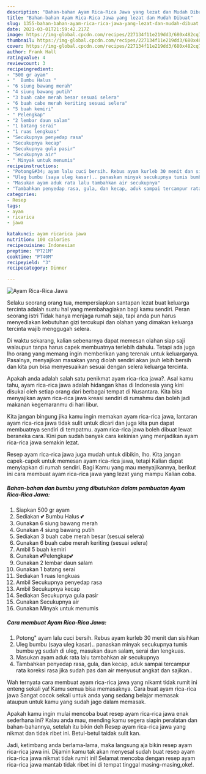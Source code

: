 ```yaml
---
description: "Bahan-bahan Ayam Rica-Rica Jawa yang lezat dan Mudah Dibuat"
title: "Bahan-bahan Ayam Rica-Rica Jawa yang lezat dan Mudah Dibuat"
slug: 1355-bahan-bahan-ayam-rica-rica-jawa-yang-lezat-dan-mudah-dibuat
date: 2021-03-01T21:59:42.217Z
image: https://img-global.cpcdn.com/recipes/227134f11e219dd3/680x482cq70/ayam-rica-rica-jawa-foto-resep-utama.jpg
thumbnail: https://img-global.cpcdn.com/recipes/227134f11e219dd3/680x482cq70/ayam-rica-rica-jawa-foto-resep-utama.jpg
cover: https://img-global.cpcdn.com/recipes/227134f11e219dd3/680x482cq70/ayam-rica-rica-jawa-foto-resep-utama.jpg
author: Frank Hall
ratingvalue: 4
reviewcount: 3
recipeingredient:
- "500 gr ayam"
- "  Bumbu Halus "
- "6 siung bawang merah"
- "4 siung bawang putih"
- "3 buah cabe merah besar sesuai selera"
- "6 buah cabe merah keriting sesuai selera"
- "5 buah kemiri"
- " Pelengkap"
- "2 lembar daun salam"
- "1 batang serai"
- "1 ruas lengkuas"
- "Secukupnya penyedap rasa"
- "Secukupnya kecap"
- "Secukupnya gula pasir"
- "Secukupnya air"
- " Minyak untuk menumis"
recipeinstructions:
- "Potong&#34; ayam lalu cuci bersih. Rebus ayam kurleb 30 menit dan sisihkan"
- "Uleg bumbu (saya uleg kasar).. panaskan minyak secukupnya tumis bumbu yg sudah di uleg, masukan daun salam, serai dan lengkuas."
- "Masukan ayam aduk rata lalu tambahkan air secukupnya"
- "Tambahkan penyedap rasa, gula, dan kecap, aduk sampai tercampur rata koreksi rasa jika sudah pas dan air menyusut angkat dan sajikan.."
categories:
- Resep
tags:
- ayam
- ricarica
- jawa

katakunci: ayam ricarica jawa 
nutrition: 100 calories
recipecuisine: Indonesian
preptime: "PT21M"
cooktime: "PT40M"
recipeyield: "3"
recipecategory: Dinner

---
```



![Ayam Rica-Rica Jawa](https://img-global.cpcdn.com/recipes/227134f11e219dd3/680x482cq70/ayam-rica-rica-jawa-foto-resep-utama.jpg)

Selaku seorang orang tua, mempersiapkan santapan lezat buat keluarga tercinta adalah suatu hal yang membahagiakan bagi kamu sendiri. Peran seorang istri Tidak hanya menjaga rumah saja, tapi anda pun harus menyediakan kebutuhan gizi tercukupi dan olahan yang dimakan keluarga tercinta wajib menggugah selera.

Di waktu  sekarang, kalian sebenarnya dapat memesan olahan siap saji walaupun tanpa harus capek membuatnya terlebih dahulu. Tetapi ada juga lho orang yang memang ingin memberikan yang terenak untuk keluarganya. Pasalnya, menyajikan masakan yang diolah sendiri akan jauh lebih bersih dan kita pun bisa menyesuaikan sesuai dengan selera keluarga tercinta. 



Apakah anda adalah salah satu penikmat ayam rica-rica jawa?. Asal kamu tahu, ayam rica-rica jawa adalah hidangan khas di Indonesia yang kini disukai oleh setiap orang dari berbagai tempat di Nusantara. Kita bisa menyajikan ayam rica-rica jawa kreasi sendiri di rumahmu dan boleh jadi makanan kegemaranmu di hari libur.

Kita jangan bingung jika kamu ingin memakan ayam rica-rica jawa, lantaran ayam rica-rica jawa tidak sulit untuk dicari dan juga kita pun dapat membuatnya sendiri di tempatmu. ayam rica-rica jawa boleh dibuat lewat beraneka cara. Kini pun sudah banyak cara kekinian yang menjadikan ayam rica-rica jawa semakin lezat.

Resep ayam rica-rica jawa juga mudah untuk dibikin, lho. Kita jangan capek-capek untuk memesan ayam rica-rica jawa, tetapi Kalian dapat menyiapkan di rumah sendiri. Bagi Kamu yang mau menyajikannya, berikut ini cara membuat ayam rica-rica jawa yang lezat yang mampu Kalian coba.

<!--inarticleads1-->

##### Bahan-bahan dan bumbu yang dibutuhkan dalam pembuatan Ayam Rica-Rica Jawa:

1. Siapkan 500 gr ayam
1. Sediakan  💕 Bumbu Halus 💕
1. Gunakan 6 siung bawang merah
1. Gunakan 4 siung bawang putih
1. Sediakan 3 buah cabe merah besar (sesuai selera)
1. Gunakan 6 buah cabe merah keriting (sesuai selera)
1. Ambil 5 buah kemiri
1. Gunakan  💕Pelengkap💕
1. Gunakan 2 lembar daun salam
1. Gunakan 1 batang serai
1. Sediakan 1 ruas lengkuas
1. Ambil Secukupnya penyedap rasa
1. Ambil Secukupnya kecap
1. Sediakan Secukupnya gula pasir
1. Gunakan Secukupnya air
1. Gunakan  Minyak untuk menumis




<!--inarticleads2-->

##### Cara membuat Ayam Rica-Rica Jawa:

1. Potong&#34; ayam lalu cuci bersih. Rebus ayam kurleb 30 menit dan sisihkan
1. Uleg bumbu (saya uleg kasar).. panaskan minyak secukupnya tumis bumbu yg sudah di uleg, masukan daun salam, serai dan lengkuas.
1. Masukan ayam aduk rata lalu tambahkan air secukupnya
1. Tambahkan penyedap rasa, gula, dan kecap, aduk sampai tercampur rata koreksi rasa jika sudah pas dan air menyusut angkat dan sajikan..




Wah ternyata cara membuat ayam rica-rica jawa yang nikamt tidak rumit ini enteng sekali ya! Kamu semua bisa memasaknya. Cara buat ayam rica-rica jawa Sangat cocok sekali untuk anda yang sedang belajar memasak ataupun untuk kamu yang sudah jago dalam memasak.

Apakah kamu ingin mulai mencoba buat resep ayam rica-rica jawa enak sederhana ini? Kalau anda mau, mending kamu segera siapin peralatan dan bahan-bahannya, setelah itu bikin deh Resep ayam rica-rica jawa yang nikmat dan tidak ribet ini. Betul-betul taidak sulit kan. 

Jadi, ketimbang anda berlama-lama, maka langsung aja bikin resep ayam rica-rica jawa ini. Dijamin kamu tak akan menyesal sudah buat resep ayam rica-rica jawa nikmat tidak rumit ini! Selamat mencoba dengan resep ayam rica-rica jawa mantab tidak ribet ini di tempat tinggal masing-masing,oke!.


